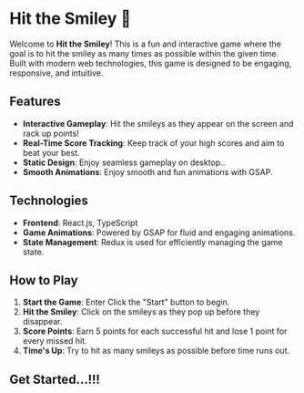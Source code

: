 # Hit the Smiley 🎯

Welcome to **Hit the Smiley**! This is a fun and interactive game where the goal is to hit the smiley as many times as possible within the given time. Built with modern web technologies, this game is designed to be engaging, responsive, and intuitive.

## Features

- **Interactive Gameplay**: Hit the smileys as they appear on the screen and rack up points!
- **Real-Time Score Tracking**: Keep track of your high scores and aim to beat your best.
- **Static Design**: Enjoy seamless gameplay on desktop..
- **Smooth Animations**: Enjoy smooth and fun animations with GSAP.

## Technologies

- **Frontend**: React.js, TypeScript
- **Game Animations**: Powered by GSAP for fluid and engaging animations.
- **State Management**: Redux is used for efficiently managing the game state.

## How to Play

1. **Start the Game**: Enter Click the "Start" button to begin.
2. **Hit the Smiley**: Click on the smileys as they pop up before they disappear.
3. **Score Points**: Earn 5 points for each successful hit and lose 1 point for every missed hit.
4. **Time's Up**: Try to hit as many smileys as possible before time runs out.

## Get Started...!!!